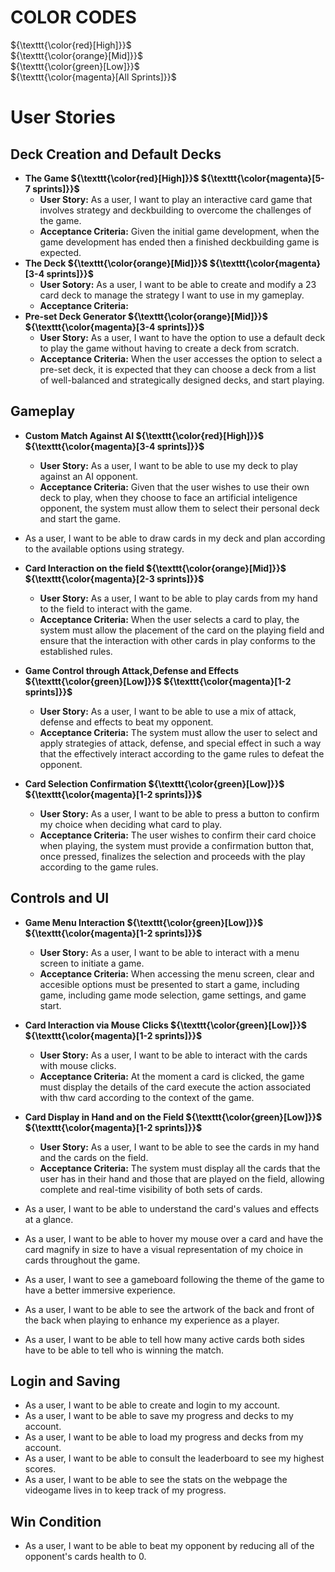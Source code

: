 # COLOR CODES

${\texttt{\color{red}[High]}}$\
${\texttt{\color{orange}[Mid]}}$\
${\texttt{\color{green}[Low]}}$\
${\texttt{\color{magenta}[All Sprints]}}$

# User Stories

## Deck Creation and Default Decks

- **The Game ${\texttt{\color{red}[High]}}$ ${\texttt{\color{magenta}[5-7 sprints]}}$**
    - **User Story:** As a user, I want to play an interactive card game that involves strategy and deckbuilding to overcome the challenges of the game.
    - **Acceptance Criteria:** Given the initial game development, when the game development has ended then a finished deckbuilding game is expected.
- **The Deck ${\texttt{\color{orange}[Mid]}}$ ${\texttt{\color{magenta}[3-4 sprints]}}$**
    - **User Sotory:** As a user, I want to be able to create and modify a 23 card deck to manage the strategy I want to use in my gameplay.
    - **Acceptance Criteria:**
- **Pre-set Deck Generator ${\texttt{\color{orange}[Mid]}}$ ${\texttt{\color{magenta}[3-4 sprints]}}$**
    - **User Story:** As a user, I want to have the option to use a default deck to play the game without having to create a deck from scratch.
    - **Acceptance Criteria:** When the user accesses the option to select a pre-set deck, it is expected that they can choose a deck from a list of well-balanced and strategically designed decks, and start playing.

## Gameplay 

- **Custom Match Against AI ${\texttt{\color{red}[High]}}$ ${\texttt{\color{magenta}[3-4 sprints]}}$**
    - **User Story:** As a user, I want to be able to use my deck to play against an AI opponent.
    - **Acceptance Criteria:** Given that the  user wishes to use their own deck to play, when they  choose to face an artificial inteligence opponent,         the system must allow them to select  their personal deck and start the game.
      
- As a user, I want to be able to draw cards in my deck and plan according to the available options using strategy.

- **Card Interaction on the field ${\texttt{\color{orange}[Mid]}}$ ${\texttt{\color{magenta}[2-3 sprints]}}$**
    - **User Story:** As a user, I want to be able to play cards from my hand to the field to interact with the game.
    - **Acceptance Criteria:** When the user selects a card to play, the system must allow the placement of the card on the playing field and ensure that the         interaction with other cards in play conforms to the established rules.
      
- **Game Control through Attack,Defense and Effects ${\texttt{\color{green}[Low]}}$ ${\texttt{\color{magenta}[1-2 sprints]}}$**
    - **User Story:** As a user, I want to be able to use a mix of attack, defense and effects to beat my opponent.
    - **Acceptance Criteria:** The system must allow the user to select and apply strategies of attack, defense, and special effect in such a way that the effectively interact according to the game rules to defeat the opponent.
      
- **Card Selection Confirmation ${\texttt{\color{green}[Low]}}$ ${\texttt{\color{magenta}[1-2 sprints]}}$**
    - **User Story:** As a user, I want to be able to press a button to confirm my choice when deciding what card to play.
    - **Acceptance Criteria:** The user wishes to confirm their card choice when playing, the system must provide a confirmation button that, once pressed, finalizes the selection and proceeds with the play according to the game rules.
      
## Controls and UI

- **Game Menu Interaction ${\texttt{\color{green}[Low]}}$ ${\texttt{\color{magenta}[1-2 sprints]}}$**
    - **User Story:** As a user, I want to be able to interact with a menu screen to initiate a game.
    - **Acceptance Criteria:** When accessing the menu screen, clear  and  accesible  options must be presented to start a game, including  game, including game mode selection, game settings, and game start.
      
- **Card Interaction via Mouse Clicks ${\texttt{\color{green}[Low]}}$ ${\texttt{\color{magenta}[1-2 sprints]}}$**
    - **User Story:** As a user, I want to be able to interact with the cards with mouse clicks.
    - **Acceptance Criteria:** At the moment a card is clicked, the game must display the details of the card execute the action associated with thw card according to the context of the game.
- **Card Display in Hand and on the Field ${\texttt{\color{green}[Low]}}$ ${\texttt{\color{magenta}[1-2 sprints]}}$**
    - **User Story:** As a user, I want to be able to see the cards in my hand and the cards on the field.
    - **Acceptance Criteria:** The system must display all the cards that the user has in their hand and those that are played on the field, allowing complete and real-time visibility of both sets of cards.
      
- As a user, I want to be able to understand the card's values and effects at a glance.
- As a user, I want to be able to hover my mouse over a card and have the card magnify in size to have a visual representation of my choice in cards throughout the game.
- As a user, I want to see a gameboard following the theme of the game to have a better immersive experience.
- As a user, I want to be able to see the artwork of the back and front of the back when playing to enhance my experience as a player.
- As a user, I want to be able to tell how many active cards both sides have to be able to tell who is winning the match.

## Login and Saving

- As a user, I want to be able to create and login to my account.
- As a user, I want to be able to save my progress and decks to my account.
- As a user, I want to be able to load my progress and decks from my account.
- As a user, I want to be able to consult the leaderboard to see my highest scores.
- As a user, I want to be able to see the stats on the webpage the videogame lives in to keep track of my progress.

## Win Condition

- As a user, I want to be able to beat my opponent by reducing all of the opponent's cards health to 0.

